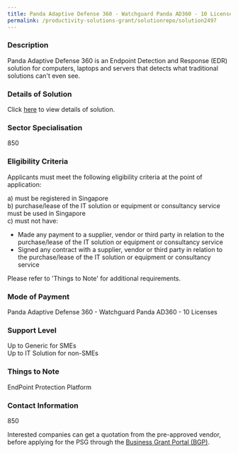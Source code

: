 ```yaml
---
title: Panda Adaptive Defense 360 - Watchguard Panda AD360 - 10 Licenses
permalink: /productivity-solutions-grant/solutionrepo/solution2497
---
```


### Description

Panda Adaptive Defense 360 is an Endpoint Detection and Response (EDR) solution for computers, laptops and servers that detects what traditional solutions can't even see.

### Details of Solution

Click <a href='Asiacloud Solutions Pte Ltd' target='_blank' rel='noopener'>here</a> to view details of solution.

### Sector Specialisation

 850 

### Eligibility Criteria

Applicants must meet the following eligibility criteria at the point of application:

a) must be registered in Singapore <br>
b) purchase/lease of the IT solution or equipment or consultancy service must be used in Singapore <br>
c) must not have:
- Made any payment to a supplier, vendor or third party in relation to the purchase/lease of the IT solution or equipment or consultancy service
- Signed any contract with a supplier, vendor or third party in relation to the purchase/lease of the IT solution or equipment or consultancy service

Please refer to 'Things to Note' for additional requirements.

### Mode of Payment
Panda Adaptive Defense 360 - Watchguard Panda AD360 - 10 Licenses

### Support Level
Up to Generic for SMEs <br>
Up to IT Solution for non-SMEs

### Things to Note
EndPoint Protection Platform

### Contact Information
850

Interested companies can get a quotation from the pre-approved vendor, before applying for the PSG through the <a target='_blank' rel='noopener' href='https://www.businessgrants.gov.sg/'>Business Grant Portal (BGP)</a>.
